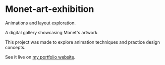 # Monet-art-exhibition

Animations and layout exploration.

A digital gallery showcasing Monet's artwork.

This project was made to explore animation techniques and practice design concepts.

See it live on [my portfolio website](https://gustavo-souza.com).
